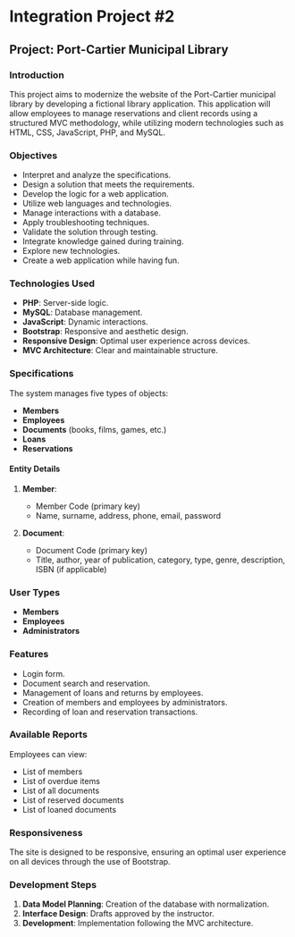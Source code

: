 # Integration Project #2

## Project: Port-Cartier Municipal Library

### Introduction

This project aims to modernize the website of the Port-Cartier municipal library by developing a fictional library application. This application will allow employees to manage reservations and client records using a structured MVC methodology, while utilizing modern technologies such as HTML, CSS, JavaScript, PHP, and MySQL.

### Objectives

- Interpret and analyze the specifications.
- Design a solution that meets the requirements.
- Develop the logic for a web application.
- Utilize web languages and technologies.
- Manage interactions with a database.
- Apply troubleshooting techniques.
- Validate the solution through testing.
- Integrate knowledge gained during training.
- Explore new technologies.
- Create a web application while having fun.

### Technologies Used

- **PHP**: Server-side logic.
- **MySQL**: Database management.
- **JavaScript**: Dynamic interactions.
- **Bootstrap**: Responsive and aesthetic design.
- **Responsive Design**: Optimal user experience across devices.
- **MVC Architecture**: Clear and maintainable structure.

### Specifications

The system manages five types of objects:

- **Members**
- **Employees**
- **Documents** (books, films, games, etc.)
- **Loans**
- **Reservations**

#### Entity Details

1. **Member**:
   - Member Code (primary key)
   - Name, surname, address, phone, email, password

2. **Document**:
   - Document Code (primary key)
   - Title, author, year of publication, category, type, genre, description, ISBN (if applicable)

### User Types

- **Members**
- **Employees**
- **Administrators**

### Features

- Login form.
- Document search and reservation.
- Management of loans and returns by employees.
- Creation of members and employees by administrators.
- Recording of loan and reservation transactions.

### Available Reports

Employees can view:

- List of members
- List of overdue items
- List of all documents
- List of reserved documents
- List of loaned documents

### Responsiveness

The site is designed to be responsive, ensuring an optimal user experience on all devices through the use of Bootstrap.

### Development Steps

1. **Data Model Planning**: Creation of the database with normalization.
2. **Interface Design**: Drafts approved by the instructor.
3. **Development**: Implementation following the MVC architecture.

